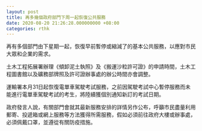```yaml
---
layout: post
title: 再多幾個政府部門下周一起恢復公共服務
date: 2020-08-20 21:26:28.000000000 +08:00
categories: rthk
---
```


再有多個部門由下星期一起，恢復早前暫停或縮減了的基本公共服務，以應對市民大眾和企業的需求。

土木工程拓展署辦理《傾卸泥土執照》及《搬運沙粒許可證》的申請時間，土木工程圖書館以及礦務部牌照及許可證辦事處的辦公時間亦會調整。

運輸署本月31日起恢復電單車駕駛考試服務，之前因駕駛考試中心暫停服務而未能進行電單車駕駛考試的考生，將陸續獲個別通知新訂的考試日期。

政府發言人說，有關部門會就其最新服務安排的詳情另作公布，呼籲市民盡量利用郵寄、投遞箱或網上服務等方法獲得所需服務，假如必須前往政府大樓或辦事處，必須佩戴口罩，並遵從有關防疫措施。
